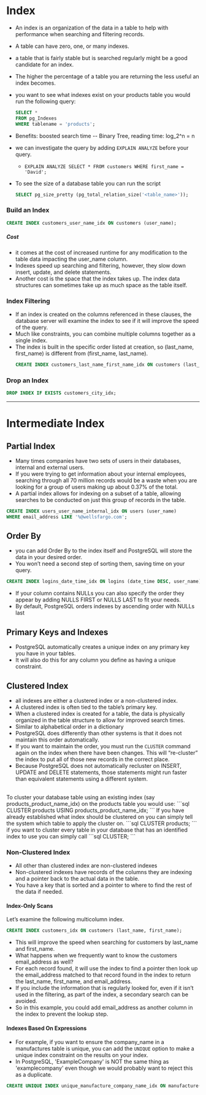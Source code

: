 # Index
- An index is an organization of the data in a table to help with performance when searching and filtering records.
- A table can have zero, one, or many indexes.
- a table that is fairly stable but is searched regularly might be a good candidate for an index.
- The higher the percentage of a table you are returning the less useful an index becomes.
-  you want to see what indexes exist on your products table you would run the following query:
    ```sql
    SELECT *
    FROM pg_Indexes
    WHERE tablename = 'products';
    ```
- Benefits: boosted search time -- Binary Tree, reading time: log_2^n = n
- we can investigate the query by adding `EXPLAIN ANALYZE` before your query.
  - `EXPLAIN ANALYZE SELECT * FROM customers WHERE first_name = 'David';`

- To see the size of a database table you can run the script
  ```sql
  SELECT pg_size_pretty (pg_total_relation_size('<table_name>'));
  ```

### Build an Index
```sql
CREATE INDEX customers_user_name_idx ON customers (user_name);
```
##### Cost
- it comes at the cost of increased runtime for any modification to the table data impacting the user_name column.
- Indexes speed up searching and filtering, however, they slow down insert, update, and delete statements.
- Another cost is the space that the index takes up. The index data structures can sometimes take up as much space as the table itself.

### Index Filtering
- If an index is created on the columns referenced in these clauses, the database server will examine the index to see if it will improve the speed of the query.
- Much like constraints, you can combine multiple columns together as a single index.
- The index is built in the specific order listed at creation, so (last_name, first_name) is different from (first_name, last_name).
    ```sql
    CREATE INDEX customers_last_name_first_name_idx ON customers (last_name, first_name);
    ```
  
### Drop an Index
```sql
DROP INDEX IF EXISTS customers_city_idx;
```

---
# Intermediate Index
## Partial Index
- Many times companies have two sets of users in their databases, internal and external users.
- If you were trying to get information about your internal employees, searching through all 70 million records would be a waste when you are looking for a group of users making up about 0.37% of the total.
- A partial index allows for indexing on a subset of a table, allowing searches to be conducted on just this group of records in the table.
```sql
CREATE INDEX users_user_name_internal_idx ON users (user_name)
WHERE email_address LIKE '%@wellsfargo.com';
```

## Order By
-  you can add Order By to the index itself and PostgreSQL will store the data in your desired order.
-  You won’t need a second step of sorting them, saving time on your query.
```sql
CREATE INDEX logins_date_time_idx ON logins (date_time DESC, user_name);
```
- If your column contains NULLs you can also specify the order they appear by adding NULLS FIRST or NULLS LAST to fit your needs.
- By default, PostgreSQL orders indexes by ascending order with NULLs last

## Primary Keys and Indexes
- PostgreSQL automatically creates a unique index on any primary key you have in your tables.
- It will also do this for any column you define as having a unique constraint.

## Clustered Index
- all indexes are either a clustered index or a non-clustered index.
- A clustered index is often tied to the table’s primary key.
- When a clustered index is created for a table, the data is physically organized in the table structure to allow for improved search times.
- Similar to alphabetical order in a dictionary
- PostgreSQL does differently than other systems is that it does not maintain this order automatically.
- If you want to maintain the order, you must run the `CLUSTER` command again on the index when there have been changes. This will “re-cluster” the index to put all of those new records in the correct place.
- Because PostgreSQL does not automatically recluster on INSERT, UPDATE and DELETE statements, those statements might run faster than equivalent statements using a different system.
<br>
To cluster your database table using an existing index (say products_product_name_idx) on the products table you would use:
```sql
CLUSTER products USING products_product_name_idx;
```
If you have already established what index should be clustered on you can simply tell the system which table to apply the cluster on.
```sql
CLUSTER products;
```
 if you want to cluster every table in your database that has an identified index to use you can simply call
 ```sql
CLUSTER;
```

### Non-Clustered Index
- All other than clustered index are non-clustered indexes
- Non-clustered indexes have records of the columns they are indexing and a pointer back to the actual data in the table.
- You have a key that is sorted and a pointer to where to find the rest of the data if needed.

#### Index-Only Scans
Let’s examine the following multicolumn index.
```sql
CREATE INDEX customers_idx ON customers (last_name, first_name);
```
- This will improve the speed when searching for customers by last_name and first_name.
- What happens when we frequently want to know the customers email_address as well?
- For each record found, it will use the index to find a pointer then look up the email_address matched to that record found in the index to return the last_name, first_name, and email_address.
- If you include the information that is regularly looked for, even if it isn’t used in the filtering, as part of the index, a secondary search can be avoided.
- So in this example, you could add email_address as another column in the index to prevent the lookup step.

#### Indexes Based On Expressions
- For example, if you want to ensure the company_name in a manufactures table is unique, you can add the `UNIQUE` option to make a unique index constraint on the results on your index.
- In PostgreSQL, 'ExampleCompany' is NOT the same thing as 'examplecompany' even though we would probably want to reject this as a duplicate.

```sql
CREATE UNIQUE INDEX unique_manufacture_company_name_idx ON manufacture(LOWER(company_name));
```


